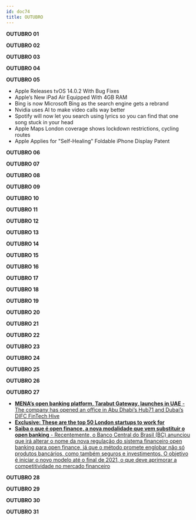 ```yaml
---
id: doc74
title: OUTUBRO
---
```


**OUTUBRO 01**

**OUTUBRO 02**

**OUTUBRO 03**

**OUTUBRO 04**

**OUTUBRO 05**

- Apple Releases tvOS 14.0.2 With Bug Fixes
- Apple’s New iPad Air Equipped With 4GB RAM
- Bing is now Microsoft Bing as the search engine gets a rebrand
- Nvidia uses AI to make video calls way better
- Spotify will now let you search using lyrics so you can find that one song stuck in your head
- Apple Maps London coverage shows lockdown restrictions, cycling routes
- Apple Applies for "Self-Healing" Foldable iPhone Display Patent

**OUTUBRO 06**

**OUTUBRO 07**

**OUTUBRO 08**

**OUTUBRO 09**

**OUTUBRO 10**

**OUTUBRO 11**

**OUTUBRO 12**

**OUTUBRO 13**

**OUTUBRO 14**

**OUTUBRO 15**

**OUTUBRO 16**

**OUTUBRO 17**

**OUTUBRO 18**

**OUTUBRO 19**

**OUTUBRO 20**

**OUTUBRO 21**

**OUTUBRO 22**

**OUTUBRO 23**

**OUTUBRO 24**

**OUTUBRO 25**

**OUTUBRO 26**

**OUTUBRO 27**

- [**MENA’s open banking platform, Tarabut Gateway, launches in UAE** - The company has opened an office in Abu Dhabi’s Hub71 and Dubai’s DIFC FinTech Hive](https://gulfbusiness.com/menas-open-banking-platform-tarabut-gateway-launches-in-uae/)
- [**Exclusive: These are the top 50 London startups to work for** ](https://www.cityam.com/exclusive-these-are-the-top-50-london-startups-to-work-for/)
- [**Saiba o que é open finance, a nova modalidade que vem substituir o open banking** - Recentemente, o Banco Central do Brasil (BC) anunciou que irá alterar o nome da nova regulação do sistema financeiro open banking para open finance, já que o método promete englobar não só produtos bancários, como também seguros e investimentos. O objetivo é iniciar o novo modelo até o final de 2021, o que deve aprimorar a competitividade no mercado financeiro](https://kontaazul.com.br/saiba-o-que-e-open-finance-a-nova-modalidade-que-vem-substituir-o-open-banking/)

**OUTUBRO 28**

**OUTUBRO 29**

**OUTUBRO 30**

**OUTUBRO 31**
